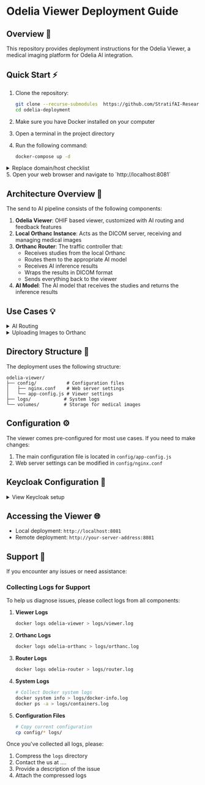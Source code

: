 # Odelia Viewer Deployment Guide

## Overview 🎯
This repository provides deployment instructions for the Odelia Viewer, a medical imaging platform for Odelia AI integration.

## Quick Start ⚡
1. Clone the repository:
   ```bash
   git clone --recurse-submodules  https://github.com/StratifAI-Research/odelia-deployment
   cd odelia-deployment
   ```

2. Make sure you have Docker installed on your computer
3. Open a terminal in the project directory
4. Run the following command:
   ```bash
   docker-compose up -d
   ```
<details>
<summary>Replace domain/host checklist</summary>

When deploying to a server or custom domain, update these locations:

- `custom/deploy/docker-compose.yml`
  - `KC_HOSTNAME_URL` and `KC_HOSTNAME_ADMIN_URL`: set to `https://YOUR_DOMAIN/keycloak/` (use `http://` if not using TLS).
  - Keycloak healthcheck: replace `YOUR_DOMAIN` and the `host:` header to reflect your domain.

- `custom/deploy/config/app-config.js`
  - `oidc[0].authority`: keep `'/keycloak/realms/ohif'` if Nginx proxies Keycloak at `/keycloak/`; otherwise use `https://YOUR_DOMAIN/keycloak/realms/ohif`.
  - `oidc[0].redirect_uri`: keep `'/callback'` and allow it in Keycloak client settings.
  - `oidc[0].post_logout_redirect_uri`: ensure it is permitted in Keycloak client settings.

- `custom/deploy/config/ohif-keycloak-realm.json`
  - If you rely on realm auto-import, adjust (or update in UI post-import): `rootUrl`, `adminUrl`, `baseUrl`, `redirectUris`, and `webOrigins` to `https://YOUR_DOMAIN`.

- `custom/deploy/config/nginx.conf`
  - Optional: set `server_name` to your domain if desired.
  - Keycloak is reverse-proxied at `/keycloak/`; keeping OHIF `authority` relative simplifies domain moves.
  - Note: `/oauth2/*` blocks are legacy (oauth2-proxy). They are unused with internal OIDC and can be removed later.

- This README
  - Replace any remaining `localhost` URLs if your deployment uses a different host/port.

</details>
5. Open your web browser and navigate to `http://localhost:8081`



## Architecture Overview 🔄
The send to AI pipeline consists of the following components:

1. **Odelia Viewer**: OHIF based viewer, customized with AI routing and feedback features
2. **Local Orthanc Instance**: Acts as the DICOM server, receiving and managing medical images
3. **Orthanc Router**: The traffic controller that:
   - Receives studies from the local Orthanc
   - Routes them to the appropriate AI model
   - Receives AI inference results
   - Wraps the results in DICOM format
   - Sends everything back to the viewer
4. **AI Model**: The AI model that receives the studies and returns the inference results

## Use Cases 💡
<details>
<summary>AI Routing</summary>
[Content to be added]
</details>

<details>
<summary>Uploading Images to Orthanc</summary>
[Content to be added]
</details>

## Directory Structure 📁
The deployment uses the following structure:
```
odelia-viewer/
├── config/           # Configuration files
│   ├── nginx.conf    # Web server settings
│   └── app-config.js # Viewer settings
├── logs/            # System logs
└── volumes/         # Storage for medical images
```

## Configuration ⚙️
The viewer comes pre-configured for most use cases. If you need to make changes:
1. The main configuration file is located in `config/app-config.js`
2. Web server settings can be modified in `config/nginx.conf`

## Keycloak Configuration 🔐
<details>
<summary>View Keycloak setup</summary>

Odelia Viewer uses OHIF's internal OIDC module to authenticate directly with Keycloak (no oauth2-proxy). Nginx exposes Keycloak at `/keycloak/` so OHIF can use a relative OIDC `authority`.

- Admin Console: `http://localhost:8081/keycloak` (replace with your domain in production)
- Realm import: `custom/deploy/config/ohif-keycloak-realm.json` is auto-imported at container start
- Default admin credentials: `admin` / `admin`

In Keycloak UI (Realm: `ohif` → Client: `ohif_viewer`), set for YOUR_DOMAIN:

- Root URL: `https://YOUR_DOMAIN`
- Home URL: `https://YOUR_DOMAIN`
- Valid Redirect URIs: `https://YOUR_DOMAIN/callback`
- Web Origins: `https://YOUR_DOMAIN`
- Post Logout Redirect URIs: `https://YOUR_DOMAIN/*` (or your exact path)

If you change domains or enable TLS, also set in compose (service `keycloak`):

- `KC_HOSTNAME_URL=https://YOUR_DOMAIN/keycloak/`
- `KC_HOSTNAME_ADMIN_URL=https://YOUR_DOMAIN/keycloak/`

Troubleshooting:

- "invalid parameter: redirect_uri": fix Redirect URIs/Web Origins in the `ohif_viewer` client.
- CORS errors: ensure Web Origins matches your scheme + domain.
- References: [User Account Control](https://docs.ohif.org/deployment/user-account-control/), [Authorization (OIDC)](https://docs.ohif.org/deployment/authorization/)

</details>

## Accessing the Viewer 🌐
- Local deployment: `http://localhost:8081`
- Remote deployment: `http://your-server-address:8081`

## Support 🤝
If you encounter any issues or need assistance:

### Collecting Logs for Support
To help us diagnose issues, please collect logs from all components:

1. **Viewer Logs**
   ```bash
   docker logs odelia-viewer > logs/viewer.log
   ```

2. **Orthanc Logs**
   ```bash
   docker logs odelia-orthanc > logs/orthanc.log
   ```

3. **Router Logs**
   ```bash
   docker logs odelia-router > logs/router.log
   ```

4. **System Logs**
   ```bash
   # Collect Docker system logs
   docker system info > logs/docker-info.log
   docker ps -a > logs/containers.log
   ```

5. **Configuration Files**
   ```bash
   # Copy current configuration
   cp config/* logs/
   ```

Once you've collected all logs, please:
1. Compress the `logs` directory
2. Contact the us at ....
3. Provide a description of the issue
4. Attach the compressed logs
